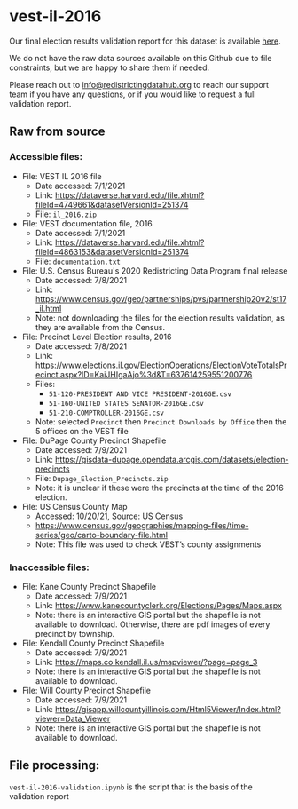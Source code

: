 # vest-il-2016

Our final election results validation report for this dataset is available [here](https://redistrictingdatahub.org/dataset/vest-2016-illinois-precinct-and-election-results/).

We do not have the raw data sources available on this Github due to file constraints, but we are happy to share them if needed. 

Please reach out to info@redistrictingdatahub.org to reach our support team if you have any questions, or if you would like to request a full validation report. 

## Raw from source

### Accessible files:

- File: VEST IL 2016 file
   - Date accessed: 7/1/2021
   - Link: https://dataverse.harvard.edu/file.xhtml?fileId=4749661&datasetVersionId=251374
   - File: `il_2016.zip`
- File: VEST documentation file, 2016
   - Date accessed: 7/1/2021
   - Link: https://dataverse.harvard.edu/file.xhtml?fileId=4863153&datasetVersionId=251374
   - File: `documentation.txt`
- File: U.S. Census Bureau's 2020 Redistricting Data Program final release
    - Date accessed: 7/8/2021
    - Link: https://www.census.gov/geo/partnerships/pvs/partnership20v2/st17_il.html
    - Note: not downloading the files for the election results validation, as they are available from the Census.
- File: Precinct Level Election results, 2016
    - Date accessed: 7/8/2021
    - Link: https://www.elections.il.gov/ElectionOperations/ElectionVoteTotalsPrecinct.aspx?ID=KaiJHIgaAjo%3d&T=637614259551200776
    - Files: 
        - `51-120-PRESIDENT AND VICE PRESIDENT-2016GE.csv`
        - `51-160-UNITED STATES SENATOR-2016GE.csv`
        - `51-210-COMPTROLLER-2016GE.csv`
    - Note: selected `Precinct` then `Precinct Downloads by Office` then the 5 offices on the VEST file
- File: DuPage County Precinct Shapefile
    - Date accessed: 7/9/2021
    - Link: https://gisdata-dupage.opendata.arcgis.com/datasets/election-precincts
    - File: `Dupage_Election_Precincts.zip`
    - Note: it is unclear if these were the precincts at the time of the 2016 election. 
- File: US Census County Map
    - Accessed: 10/20/21, Source: US Census
    - https://www.census.gov/geographies/mapping-files/time-series/geo/carto-boundary-file.html
    - Note: This file was used to check VEST’s county assignments

### Inaccessible files:
- File: Kane County Precinct Shapefile
    - Date accessed: 7/9/2021
    - Link: https://www.kanecountyclerk.org/Elections/Pages/Maps.aspx
    - Note: there is an interactive GIS portal but the shapefile is not available to download. Otherwise, there are pdf images of every precinct by township. 
- File: Kendall County Precinct Shapefile
    - Date accessed: 7/9/2021
    - Link: https://maps.co.kendall.il.us/mapviewer/?page=page_3
    - Note: there is an interactive GIS portal but the shapefile is not available to download.
- File: Will County Precinct Shapefile 
    - Date accessed: 7/9/2021
    - Link: https://gisapp.willcountyillinois.com/Html5Viewer/Index.html?viewer=Data_Viewer
    - Note: there is an interactive GIS portal but the shapefile is not available to download.

## File processing:

`vest-il-2016-validation.ipynb` is the script that is the basis of the validation report

